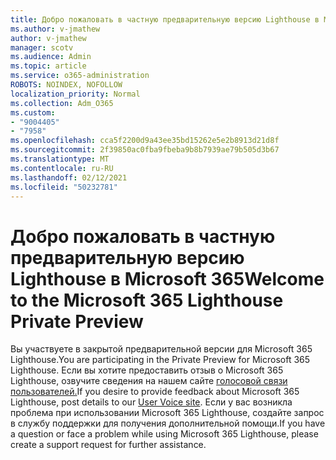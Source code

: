 ```yaml
---
title: Добро пожаловать в частную предварительную версию Lighthouse в Microsoft 365
ms.author: v-jmathew
author: v-jmathew
manager: scotv
ms.audience: Admin
ms.topic: article
ms.service: o365-administration
ROBOTS: NOINDEX, NOFOLLOW
localization_priority: Normal
ms.collection: Adm_O365
ms.custom:
- "9004405"
- "7958"
ms.openlocfilehash: cca5f2200d9a43ee35bd15262e5e2b8913d21d8f
ms.sourcegitcommit: 2f39850ac0fba9fbeba9b8b7939ae79b505d3b67
ms.translationtype: MT
ms.contentlocale: ru-RU
ms.lasthandoff: 02/12/2021
ms.locfileid: "50232781"
---
```

# <a name="welcome-to-the-microsoft-365-lighthouse-private-preview"></a><span data-ttu-id="0bc93-102">Добро пожаловать в частную предварительную версию Lighthouse в Microsoft 365</span><span class="sxs-lookup"><span data-stu-id="0bc93-102">Welcome to the Microsoft 365 Lighthouse Private Preview</span></span>

<span data-ttu-id="0bc93-103">Вы участвуете в закрытой предварительной версии для Microsoft 365 Lighthouse.</span><span class="sxs-lookup"><span data-stu-id="0bc93-103">You are participating in the Private Preview for Microsoft 365 Lighthouse.</span></span> <span data-ttu-id="0bc93-104">Если вы хотите предоставить отзыв о Microsoft 365 Lighthouse, озвучите сведения на нашем сайте [голосовой связи пользователей.](https://aka.ms/M365Lighthouseuservoice)</span><span class="sxs-lookup"><span data-stu-id="0bc93-104">If you desire to provide feedback about Microsoft 365 Lighthouse, post details to our [User Voice site](https://aka.ms/M365Lighthouseuservoice).</span></span> <span data-ttu-id="0bc93-105">Если у вас возникла проблема при использовании Microsoft 365 Lighthouse, создайте запрос в службу поддержки для получения дополнительной помощи.</span><span class="sxs-lookup"><span data-stu-id="0bc93-105">If you have a question or face a problem while using Microsoft 365 Lighthouse, please create a support request for further assistance.</span></span>
